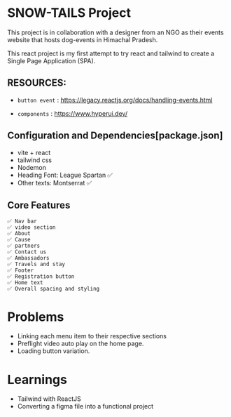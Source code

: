 # SNOW-TAILS Project

This project is in collaboration with a designer from an NGO as their events website that hosts dog-events in Himachal Pradesh.

This react project is my first attempt to try react and tailwind to create a Single Page Application (SPA).

## RESOURCES:

- `button event` : https://legacy.reactjs.org/docs/handling-events.html

- `components` : https://www.hyperui.dev/

## Configuration and Dependencies[package.json]

- vite + react
- tailwind css
- Nodemon
- Heading Font: League Spartan ✅
- Other texts: Montserrat ✅

## Core Features

    ✅ Nav bar
    ✅ video section
    ✅ About
    ✅ Cause
    ✅ partners
    ✅ Contact us
    ✅ Ambassadors
    ✅ Travels and stay
    ✅ Footer
    ✅ Registration button
    ✅ Home text
    ✅ Overall spacing and styling

# Problems

- Linking each menu item to their respective sections
- Preflight video auto play on the home page.
- Loading button variation.

# Learnings

- Tailwind with ReactJS
- Converting a figma file into a functional project
